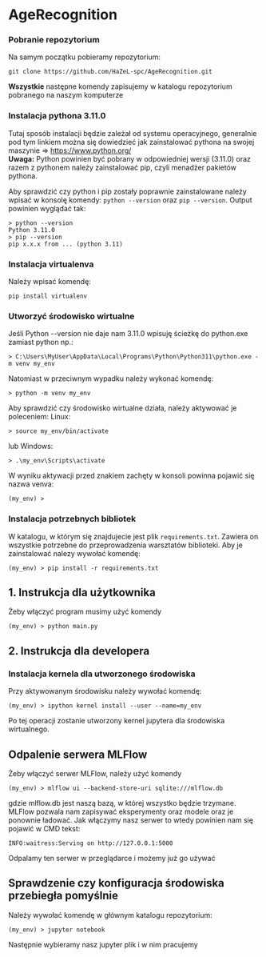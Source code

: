 # AgeRecognition

### Pobranie repozytorium

Na samym początku pobieramy repozytorium:
```
git clone https://github.com/HaZeL-spc/AgeRecognition.git
```
**Wszystkie** następne komendy zapisujemy w katalogu repozytorium pobranego na naszym komputerze

### Instalacja pythona 3.11.0

Tutaj sposób instalacji będzie zależał od systemu operacyjnego, generalnie pod tym linkiem można się dowiedzieć jak zainstalować pythona na swojej maszynie ⇒ https://www.python.org/  
**Uwaga:** Python powinien być pobrany w odpowiedniej wersji (3.11.0) oraz razem z pythonem należy zainstalować pip, czyli menadżer pakietów pythona.

Aby sprawdzić czy python i pip zostały poprawnie zainstalowane należy wpisać w konsolę komendy:
```python --version``` oraz ```pip --version```.
Output powinien wyglądać tak:
```
> python --version
Python 3.11.0
> pip --version
pip x.x.x from ... (python 3.11)
```

### Instalacja virtualenva

Należy wpisać komendę:
```
pip install virtualenv
```

### Utworzyć środowisko wirtualne

Jeśli Python --version nie daje nam 3.11.0 wpisuję ścieżkę do python.exe zamiast python np.:
```
> C:\Users\MyUser\AppData\Local\Programs\Python\Python311\python.exe -m venv my_env
```

Natomiast w przeciwnym wypadku należy wykonać komendę:
```
> python -m venv my_env
```


Aby sprawdzić czy środowisko wirtualne działa, należy aktywować je poleceniem:
Linux:
```
> source my_env/bin/activate
```
lub
Windows:
```
> .\my_env\Scripts\activate
```

W wyniku aktywacji przed znakiem zachęty w konsoli powinna pojawić się nazwa venva:
```
(my_env) >
```

### Instalacja potrzebnych bibliotek

W katalogu, w którym się znajdujecie jest plik `requirements.txt`. Zawiera on wszystkie potrzebne do przeprowadzenia warsztatów biblioteki. Aby je zainstalować nalezy wywołać komendę:
```
(my_env) > pip install -r requirements.txt
```

## 1. Instrukcja dla użytkownika

Żeby włączyć program musimy użyć komendy

```
(my_env) > python main.py
```

## 2. Instrukcja dla developera

### Instalacja kernela dla utworzonego środowiska

Przy aktywowanym środowisku należy wywołać komendę:
```
(my_env) > ipython kernel install --user --name=my_env
```
Po tej operacji zostanie utworzony kernel jupytera dla środowiska wirtualnego.

## Odpalenie serwera MLFlow
Żeby włączyć serwer MLFlow, należy użyć komendy
```
(my_env) > mlflow ui --backend-store-uri sqlite:///mlflow.db
```
gdzie mlflow.db jest naszą bazą, w której wszystko będzie trzymane. MLFlow pozwala nam zapisywać
eksperymenty oraz modele oraz je ponownie ładować. Jak włączymy nasz serwer
to wtedy powinien nam się pojawić w CMD tekst:
```
INFO:waitress:Serving on http://127.0.0.1:5000
```
Odpalamy ten serwer w przeglądarce i możemy już go używać

## Sprawdzenie czy konfiguracja środowiska przebiegła pomyślnie
Należy wywołać komendę w głównym katalogu repozytorium:
```
(my_env) > jupyter notebook
```

Następnie wybieramy nasz jupyter plik i w nim pracujemy